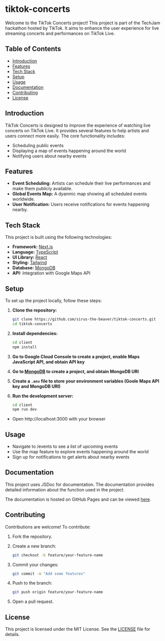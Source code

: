 # tiktok-concerts

Welcome to the TikTok Concerts project! This project is part of the TechJam hackathon hosted by TikTok. It aims to enhance the user experience for live streaming concerts and performances on TikTok Live.

## Table of Contents

- [Introduction](#introduction)
- [Features](#features)
- [Tech Stack](#tech-stack)
- [Setup](#setup)
- [Usage](#usage)
- [Documentation](#documentation)
- [Contributing](#contributing)
- [License](#license)

## Introduction

TikTok Concerts is designed to improve the experience of watching live concerts on TikTok Live. It provides several features to help artists and users connect more easily. The core functionality includes:

- Scheduling public events
- Displaying a map of events happening around the world
- Notifying users about nearby events

## Features

- **Event Scheduling:** Artists can schedule their live performances and make them publicly available.
- **Global Events Map:** A dyanmic map showing all scheduled events worldwide.
- **User Notification:** Users receive notifications for events happening nearby.

## Tech Stack

This project is built using the following technologies:

- **Framework:** [Next.js](https:///nextjs.org/)
- **Language:** [TypeScript](https://www.typescriptlang.org/)
- **UI Library:** [React](https://reactjs.org/)
- **Styling:** [Tailwind](https://tailwindcss.com/)
- **Database:** [MongoDB](https://mongodb.com/)
- **API:** Integration with Google Maps API

## Setup

To set up the project locally, follow these steps:

1. **Clone the repository:**

    ```bash
    git clone https://github.com/sirus-the-beaver/tiktok-concerts.git
    cd tiktok-concerts

2. **Install dependencies:**

    ```bash
    cd client
    npm install
    
3. **Go to Google Cloud Console to create a project, enable Maps JavaScript API, and obtain API key**

4. **Go to [MongoDB](https://mongodb.com) to create a project, and obtain MongoDB URI**

5. **Create a `.env` file to store your environment variables (Goole Maps API key and MongoDB URI)**

6. **Run the development server:**

    ```bash
    cd client
    npm run dev

- Open http://localhost:3000 with your browser

## Usage

- Navigate to /events to see a list of upcoming events
- Use the map feature to explore events happening around the world
- Sign up for notifications to get alerts about nearby events

## Documentation

This project uses JSDoc for documentation. The documentation provides detailed information about the function used in the project.

The documentation is hosted on GitHub Pages and can be viewed [here](https://sirus-the-beaver.github.io/tiktok-concerts/).

## Contributing

Contributions are welcome! To contribute:

1. Fork the repository.
2. Create a new branch:

    ```bash
    git checkout -b feature/your-feature-name

3. Commit your changes:

    ```bash
    git commit -m "Add some features"

4. Push to the branch:

    ```bash
    git push origin feature/your-feature-name

5. Open a pull request.

## License

This project is licensed under the MIT License. See the [LICENSE](https://github.com/sirus-the-beaver/tiktok-concerts/blob/main/LICENSE) file for details.